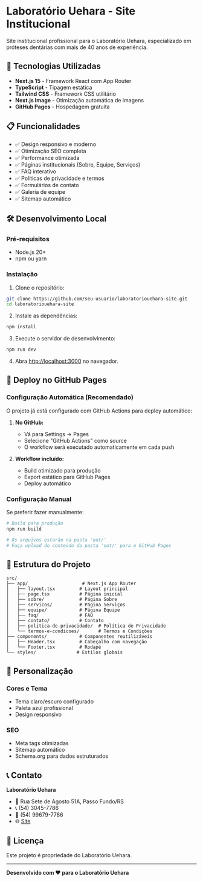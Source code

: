 # Laboratório Uehara - Site Institucional

Site institucional profissional para o Laboratório Uehara, especializado em próteses dentárias com mais de 40 anos de experiência.

## 🚀 Tecnologias Utilizadas

- **Next.js 15** - Framework React com App Router
- **TypeScript** - Tipagem estática
- **Tailwind CSS** - Framework CSS utilitário
- **Next.js Image** - Otimização automática de imagens
- **GitHub Pages** - Hospedagem gratuita

## 📋 Funcionalidades

- ✅ Design responsivo e moderno
- ✅ Otimização SEO completa
- ✅ Performance otimizada
- ✅ Páginas institucionais (Sobre, Equipe, Serviços)
- ✅ FAQ interativo
- ✅ Políticas de privacidade e termos
- ✅ Formulários de contato
- ✅ Galeria de equipe
- ✅ Sitemap automático

## 🛠️ Desenvolvimento Local

### Pré-requisitos

- Node.js 20+
- npm ou yarn

### Instalação

1. Clone o repositório:
```bash
git clone https://github.com/seu-usuario/laboratoriouehara-site.git
cd laboratoriouehara-site
```

2. Instale as dependências:
```bash
npm install
```

3. Execute o servidor de desenvolvimento:
```bash
npm run dev
```

4. Abra [http://localhost:3000](http://localhost:3000) no navegador.

## 🚀 Deploy no GitHub Pages

### Configuração Automática (Recomendado)

O projeto já está configurado com GitHub Actions para deploy automático:

1. **No GitHub:**
   - Vá para Settings → Pages
   - Selecione "GitHub Actions" como source
   - O workflow será executado automaticamente em cada push

2. **Workflow incluído:**
   - Build otimizado para produção
   - Export estático para GitHub Pages
   - Deploy automático

### Configuração Manual

Se preferir fazer manualmente:

```bash
# Build para produção
npm run build

# Os arquivos estarão na pasta 'out/'
# Faça upload do conteúdo da pasta 'out/' para o GitHub Pages
```

## 📁 Estrutura do Projeto

```
src/
├── app/                    # Next.js App Router
│   ├── layout.tsx         # Layout principal
│   ├── page.tsx           # Página inicial
│   ├── sobre/             # Página Sobre
│   ├── servicos/          # Página Serviços
│   ├── equipe/            # Página Equipe
│   ├── faq/               # FAQ
│   ├── contato/           # Contato
│   ├── politica-de-privacidade/  # Política de Privacidade
│   └── termos-e-condicoes/       # Termos e Condições
├── components/            # Componentes reutilizáveis
│   ├── Header.tsx         # Cabeçalho com navegação
│   └── Footer.tsx         # Rodapé
└── styles/               # Estilos globais
```

## 🎨 Personalização

### Cores e Tema
- Tema claro/escuro configurado
- Paleta azul profissional
- Design responsivo

### SEO
- Meta tags otimizadas
- Sitemap automático
- Schema.org para dados estruturados

## 📞 Contato

**Laboratório Uehara**
- 📍 Rua Sete de Agosto 51A, Passo Fundo/RS
- 📞 (54) 3045-7786
- 📱 (54) 99679-7786
- 🌐 [Site](https://laboratoriouehara.com.br)

## 📝 Licença

Este projeto é propriedade do Laboratório Uehara.

---

**Desenvolvido com ❤️ para o Laboratório Uehara**
